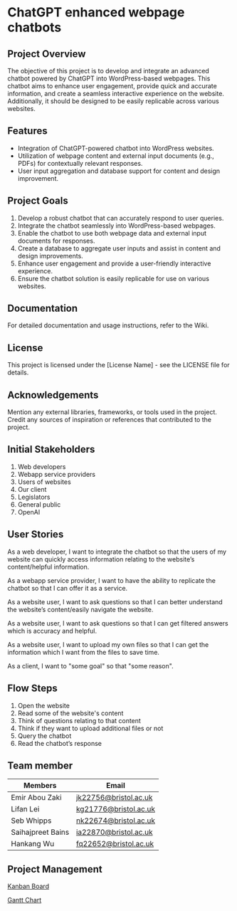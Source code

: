 # ChatGPT enhanced webpage chatbots  

## Project Overview

The objective of this project is to develop and integrate an advanced chatbot powered by ChatGPT into WordPress-based webpages. This chatbot aims to enhance user engagement, provide quick and accurate information, and create a seamless interactive experience on the website. Additionally, it should be designed to be easily replicable across various websites.

## Features

- Integration of ChatGPT-powered chatbot into WordPress websites.
- Utilization of webpage content and external input documents (e.g., PDFs) for contextually relevant responses.
- User input aggregation and database support for content and design improvement.

## Project Goals

1. Develop a robust chatbot that can accurately respond to user queries.
2. Integrate the chatbot seamlessly into WordPress-based webpages.
3. Enable the chatbot to use both webpage data and external input documents for responses.
4. Create a database to aggregate user inputs and assist in content and design improvements.
5. Enhance user engagement and provide a user-friendly interactive experience.
6. Ensure the chatbot solution is easily replicable for use on various websites.

## Documentation

For detailed documentation and usage instructions, refer to the Wiki.

## License

This project is licensed under the [License Name] - see the LICENSE file for details.

## Acknowledgements

Mention any external libraries, frameworks, or tools used in the project.   
Credit any sources of inspiration or references that contributed to the project.

## Initial Stakeholders

1. Web developers
2. Webapp service providers
3. Users of websites
4. Our client
5. Legislators
6. General public
7. OpenAI

## User Stories

As a web developer, I want to integrate the chatbot so that the users of my website can quickly access information relating to the website’s content/helpful information.   

As a webapp service provider, I want to have the ability to replicate the chatbot so that I can offer it as a service.   

As a website user, I want to ask questions so that I can better understand the website’s content/easily navigate the website.  

As a website user, I want to ask questions so that I can get filtered answers which is accuracy and helpful.

As a website user, I want to upload my own files so that I can get the information which I want from the files to save time.

As a client, I want to "some goal" so that "some reason".  

## Flow Steps

1. Open the website
2. Read some of the website's content
3. Think of questions relating to that content
4. Think if they want to upload additional files or not
5. Query the chatbot
6. Read the chatbot’s response

## Team member

| Members          | Email                                                 |
| ---------------- | ----------------------------------------------------- |
|Emir Abou Zaki    | [jk22756@bristol.ac.uk](mailto:jk22756@bristol.ac.uk) |
|Lifan Lei         | [kg21776@bristol.ac.uk](mailto:kg21776@bristol.ac.uk) |
|Seb Whipps        | [nk22674@bristol.ac.uk](mailto:nk22674@bristol.ac.uk) |  
|Saihajpreet Bains | [ia22870@bristol.ac.uk](mailto:ia22870@bristol.ac.uk) |    
|Hankang Wu        | [fq22652@bristol.ac.uk](mailto:fq22652@bristol.ac.uk) |  


## Project Management
[Kanban Board](https://github.com/orgs/spe-uob/projects/86)

[Gantt Chart](https://github.com/orgs/spe-uob/projects/86/views/3)


